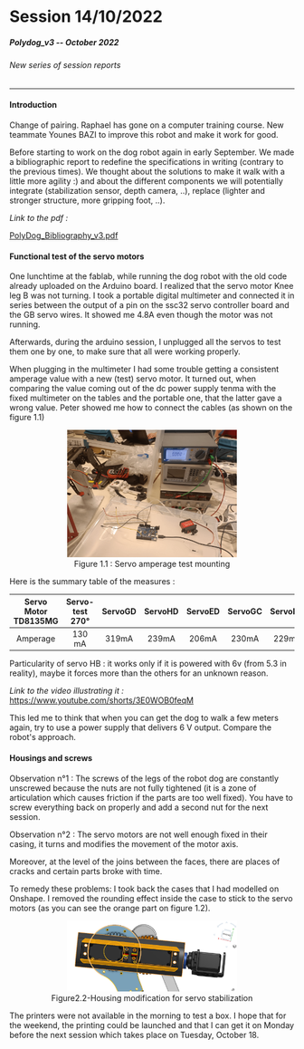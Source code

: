 # Session 14/10/2022

##### Polydog_v3 -- October 2022
###### New series of session reports
-----

#### Introduction

Change of pairing. Raphael has gone on a computer training course. New teammate Younes BAZI to improve this robot and make it work for good.

Before starting to work on the dog robot again in early September. We made a bibliographic report to redefine the specifications in writing (contrary to the previous times). We thought about the solutions to make it walk with a little more agility :) and about the different components we will potentially integrate (stabilization sensor, depth camera, ..), replace (lighter and stronger structure, more gripping foot, ..). 

*Link to the pdf :*

[PolyDog_Bibliography_v3.pdf](../../../PolyDog_Bibliography_v3.pdf)

#### Functional test of the servo motors

One lunchtime at the fablab, while running the dog robot with the old code already uploaded on the Arduino board. I realized that the servo motor Knee leg B was not turning. I took a portable digital multimeter and connected it in series between the output of a pin on the ssc32 servo controller board and the GB servo wires. It showed me 4.8A even though the motor was not running. 

Afterwards, during the arduino session, I unplugged all the servos to test them one by one, to make sure that all were working properly.

When plugging in the multimeter I had some trouble getting a consistent amperage value with a new (test) servo motor. It turned out, when comparing the value coming out of the dc power supply tenma with the fixed multimeter on the tables and the portable one, that the latter gave a wrong value. Peter showed me how to connect the cables (as shown on the figure 1.1)

<figure align="center">
  <img src="Figure1.1.PNG" width="300" title="jvjdvnjd"/>
  <figcaption>Figure 1.1 : Servo amperage test mounting</figcaption>
</figure>


Here is the summary table of the measures :

| Servo Motor TD8135MG | Servo-test 270° | ServoGD | ServoHD | ServoED  | ServoGC  | ServoHC |ServoEC| ServoHA|ServoGA|ServoEA|ServoHB|ServoGB|ServoEB|
| :---: | :---: | :---: | :---: | :---: | :---: | :---: | :---: | :---: | :---: |  :---: |:---: | :---: |  :---: |
|Amperage| 130 mA | 319mA  | 239mA| 206mA| 230mA | 229mA |320mA| 228mA|296mA|350mA|306mA et 6V|338mA| 319mA|

Particularity of servo HB : it works only if it is powered with 6v (from 5.3 in reality), maybe it forces more than the others for an unknown reason.

*Link to the video illustrating it :* https://www.youtube.com/shorts/3E0WOB0feqM

This led me to think that when you can get the dog to walk a few meters again, try to use a power supply that delivers 6 V output. Compare the robot's approach.

#### Housings and screws

Observation n°1 : The screws of the legs of the robot dog are constantly unscrewed because the nuts are not fully tightened (it is a zone of articulation which causes friction if the parts are too well fixed). You have to screw everything back on properly and add a second nut for the next session.

Observation n°2 : The servo motors are not well enough fixed in their casing, it turns and modifies the movement of the motor axis. 

Moreover, at the level of the joins between the faces, there are places of cracks and certain parts broke with time. 

To remedy these problems: I took back the cases that I had modelled on Onshape. I removed the rounding effect inside the case to stick to the servo motors (as you can see the orange part on figure 1.2).

<figure align="center">
  <img src="Figure1.2-Housing_modification.PNG" width="300" title="jvjdvnjd"/>
  <figcaption>Figure2.2-Housing modification for servo stabilization</figcaption>
</figure>

The printers were not available in the morning to test a box. I hope that for the weekend, the printing could be launched and that I can get it on Monday before the next session which takes place on Tuesday, October 18.



